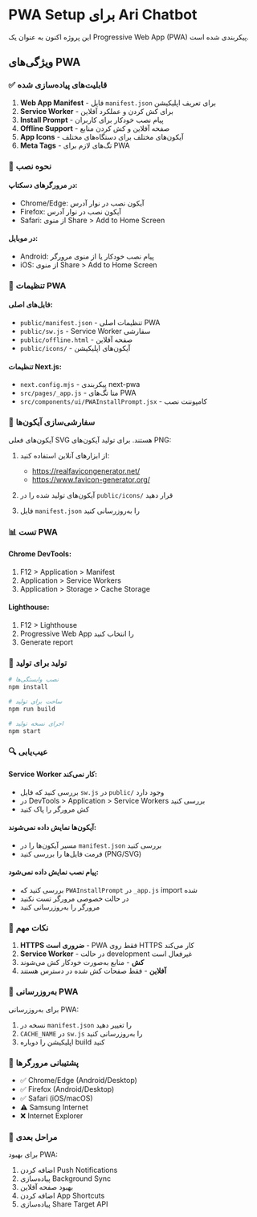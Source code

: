 # PWA Setup برای Ari Chatbot

این پروژه اکنون به عنوان یک Progressive Web App (PWA) پیکربندی شده است.

## ویژگی‌های PWA

### ✅ قابلیت‌های پیاده‌سازی شده

1. **Web App Manifest** - فایل `manifest.json` برای تعریف اپلیکیشن
2. **Service Worker** - برای کش کردن و عملکرد آفلاین
3. **Install Prompt** - پیام نصب خودکار برای کاربران
4. **Offline Support** - صفحه آفلاین و کش کردن منابع
5. **App Icons** - آیکون‌های مختلف برای دستگاه‌های مختلف
6. **Meta Tags** - تگ‌های لازم برای PWA

### 📱 نحوه نصب

#### در مرورگرهای دسکتاپ:
- Chrome/Edge: آیکون نصب در نوار آدرس
- Firefox: آیکون نصب در نوار آدرس
- Safari: از منوی Share > Add to Home Screen

#### در موبایل:
- Android: پیام نصب خودکار یا از منوی مرورگر
- iOS: از منوی Share > Add to Home Screen

### 🔧 تنظیمات PWA

#### فایل‌های اصلی:
- `public/manifest.json` - تنظیمات اصلی PWA
- `public/sw.js` - Service Worker سفارشی
- `public/offline.html` - صفحه آفلاین
- `public/icons/` - آیکون‌های اپلیکیشن

#### تنظیمات Next.js:
- `next.config.mjs` - پیکربندی next-pwa
- `src/pages/_app.js` - متا تگ‌های PWA
- `src/components/ui/PWAInstallPrompt.jsx` - کامپوننت نصب

### 🎨 سفارشی‌سازی آیکون‌ها

آیکون‌های فعلی SVG هستند. برای تولید آیکون‌های PNG:

1. از ابزارهای آنلاین استفاده کنید:
   - https://realfavicongenerator.net/
   - https://www.favicon-generator.org/

2. آیکون‌های تولید شده را در `public/icons/` قرار دهید

3. فایل `manifest.json` را به‌روزرسانی کنید

### 📊 تست PWA

#### Chrome DevTools:
1. F12 > Application > Manifest
2. Application > Service Workers
3. Application > Storage > Cache Storage

#### Lighthouse:
1. F12 > Lighthouse
2. Progressive Web App را انتخاب کنید
3. Generate report

### 🚀 تولید برای تولید

```bash
# نصب وابستگی‌ها
npm install

# ساخت برای تولید
npm run build

# اجرای نسخه تولید
npm start
```

### 🔍 عیب‌یابی

#### Service Worker کار نمی‌کند:
- بررسی کنید که فایل `sw.js` در `public/` وجود دارد
- در DevTools > Application > Service Workers بررسی کنید
- کش مرورگر را پاک کنید

#### آیکون‌ها نمایش داده نمی‌شوند:
- مسیر آیکون‌ها را در `manifest.json` بررسی کنید
- فرمت فایل‌ها را بررسی کنید (PNG/SVG)

#### پیام نصب نمایش داده نمی‌شود:
- بررسی کنید که `PWAInstallPrompt` در `_app.js` import شده
- در حالت خصوصی مرورگر تست نکنید
- مرورگر را به‌روزرسانی کنید

### 📝 نکات مهم

1. **HTTPS ضروری است** - PWA فقط روی HTTPS کار می‌کند
2. **Service Worker** - در حالت development غیرفعال است
3. **کش** - منابع به‌صورت خودکار کش می‌شوند
4. **آفلاین** - فقط صفحات کش شده در دسترس هستند

### 🔄 به‌روزرسانی PWA

برای به‌روزرسانی PWA:
1. نسخه در `manifest.json` را تغییر دهید
2. `CACHE_NAME` در `sw.js` را به‌روزرسانی کنید
3. اپلیکیشن را دوباره build کنید

### 📱 پشتیبانی مرورگرها

- ✅ Chrome/Edge (Android/Desktop)
- ✅ Firefox (Android/Desktop)
- ✅ Safari (iOS/macOS)
- ⚠️ Samsung Internet
- ❌ Internet Explorer

### 🎯 مراحل بعدی

برای بهبود PWA:
1. اضافه کردن Push Notifications
2. پیاده‌سازی Background Sync
3. بهبود صفحه آفلاین
4. اضافه کردن App Shortcuts
5. پیاده‌سازی Share Target API

